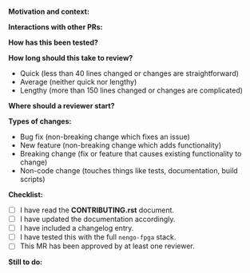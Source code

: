 **Motivation and context:**
<!--- Why is this change required? What problem does it solve? -->
<!--- If it addresses an open issue, please link to the issue here. -->

**Interactions with other PRs:**
<!--- If this change depends on or conflicts with another PR please list it here. -->
<!--- If this PR contains commits from another PR, describe what commits in this PR are unique. -->
<!--- If this PR is independent, then remove this section. -->

**How has this been tested?**
<!--- Please describe in detail how you tested your changes. -->
<!--- Reviewers will test your PR in at least this way. -->

**How long should this take to review?**
<!--- Please estimate if this PR is a quick, average, or lengthy PR. -->
<!--- Take into account both the size and complexity of the changes. -->
<!--- Also note if this is a timely PR that should be reviewed by a certain date. -->
<!--- Leave only the line that applies below: -->

- Quick (less than 40 lines changed or changes are straightforward)
- Average (neither quick nor lengthy)
- Lengthy (more than 150 lines changed or changes are complicated)

**Where should a reviewer start?**
<!--- If the PR warrants it, indicate where a reviewer should start reviewing. -->
<!--- All lengthy PRs and complicated average PRs warrant this section. -->
<!--- If the PR is quick or straightforward, remove this section. -->

**Types of changes:**
<!--- What types of changes does your code introduce? -->
<!--- Leave all lines that apply below: -->

- Bug fix (non-breaking change which fixes an issue)
- New feature (non-breaking change which adds functionality)
- Breaking change (fix or feature that causes existing functionality to change)
- Non-code change (touches things like tests, documentation, build scripts)

**Checklist:**
<!--- Go over all the following points. Put an `x` in all the boxes that apply. -->
<!--- If a box is not applicable, please justify below the checklist. -->
<!--- If you're unsure about any of these, don't hesitate to ask. -->
<!--- We're here to help! -->

- [ ] I have read the **CONTRIBUTING.rst** document.
- [ ] I have updated the documentation accordingly.
- [ ] I have included a changelog entry.
- [ ] I have tested this with the full ``nengo-fpga`` stack.
- [ ] This MR has been approved by at least one reviewer.
<!-- - [ ] I have added tests to cover my changes. -->
<!-- - [ ] I have run the test suite locally and all tests passed. -->

**Still to do:**
<!--- If this is a work in progress, note below what you still plan to do. -->
<!--- Use the task list syntax `- [ ]` so that progress can be tracked. -->
